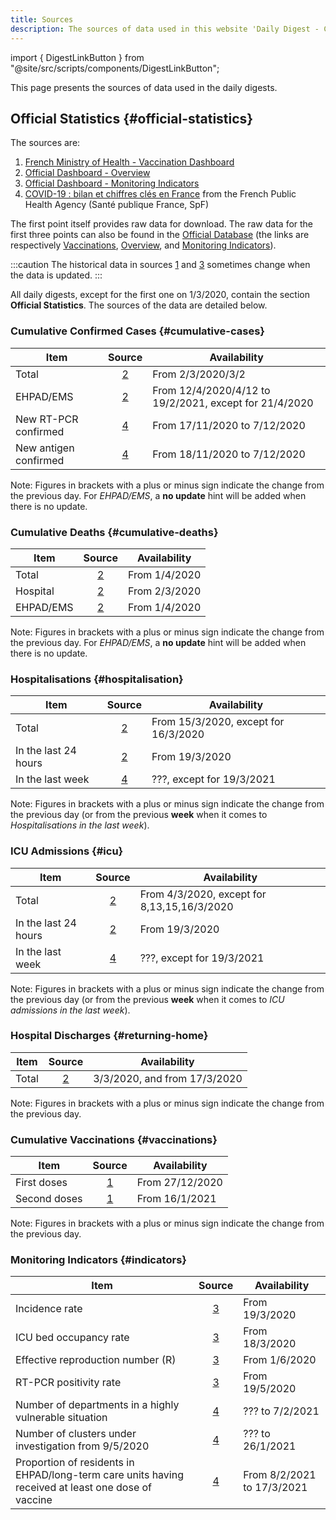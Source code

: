 ```yaml
---
title: Sources
description: The sources of data used in this website 'Daily Digest - COVID-19 IN FRANCE'
---
```


import { DigestLinkButton } from "@site/src/scripts/components/DigestLinkButton";

This page presents the sources of data used in the daily digests.

## Official Statistics {#official-statistics}

The sources are:

1. [French Ministry of Health - Vaccination Dashboard][vac]
2. [Official Dashboard - Overview][vue]
3. [Official Dashboard - Monitoring Indicators][indic]
4. [COVID-19 : bilan et chiffres clés en France][spf] from the French Public Health Agency (Santé publique France, SpF)

The first point itself provides raw data for download. The raw data for the first three points can also be found in the [Official Database][ofcl] (the links are respectively [Vaccinations][ofcl_vac], [Overview][ofcl_vue], and [Monitoring Indicators][ofcl_indic]).

[vac]: https://solidarites-sante.gouv.fr/grands-dossiers/vaccin-covid-19/article/le-tableau-de-bord-de-la-vaccination "French Ministry of Health - Vaccination Dashboard"
[vue]: https://dashboard.covid19.data.gouv.fr/vue-d-ensemble "Official Dashboard - Overview"
[indic]: https://dashboard.covid19.data.gouv.fr/suivi-indicateurs "Official Dashboard - Monitoring Indicators"
[spf]: https://www.santepubliquefrance.fr/dossiers/coronavirus-covid-19/coronavirus-chiffres-cles-et-evolution-de-la-covid-19-en-france-et-dans-le-monde "French Public Health Agency (Santé publique France, SpF)"
[ofcl]: https://www.data.gouv.fr/fr/pages/donnees-coronavirus "Official Database"
[ofcl_vac]: https://www.data.gouv.fr/fr/datasets/donnees-relatives-aux-personnes-vaccinees-contre-la-covid-19-1/ "Official Database - Vaccinations"
[ofcl_vue]: https://www.data.gouv.fr/en/datasets/donnees-relatives-a-lepidemie-de-covid-19-en-france-vue-densemble/ "Official Database - Overview"
[ofcl_indic]: https://www.data.gouv.fr/fr/datasets/indicateurs-de-suivi-de-lepidemie-de-covid-19/ "Official Database - Monitoring Indicators"

:::caution
The historical data in sources [1][vac] and [3][indic] sometimes change when the data is updated.
:::

All daily digests, except for the first one on 1/3/2020, contain the section **Official Statistics**. The sources of the data are detailed below.

### Cumulative Confirmed Cases {#cumulative-cases}

| Item                  |  Source  | Availability                                           |
| --------------------- | :------: | ------------------------------------------------------ |
| Total                 | [2][vue] | From 2/3/2020/3/2                                      |
| EHPAD/EMS             | [2][vue] | From 12/4/2020/4/12 to 19/2/2021, except for 21/4/2020 |
| New RT-PCR confirmed  | [4][spf] | From 17/11/2020 to 7/12/2020                           |
| New antigen confirmed | [4][spf] | From 18/11/2020 to 7/12/2020                           |

Note: Figures in brackets with a plus or minus sign indicate the change from the previous day. For _EHPAD/EMS_, a **no update** hint will be added when there is no update.

### Cumulative Deaths {#cumulative-deaths}

| Item      |  Source  | Availability  |
| --------- | :------: | ------------- |
| Total     | [2][vue] | From 1/4/2020 |
| Hospital  | [2][vue] | From 2/3/2020 |
| EHPAD/EMS | [2][vue] | From 1/4/2020 |

Note: Figures in brackets with a plus or minus sign indicate the change from the previous day. For _EHPAD/EMS_, a **no update** hint will be added when there is no update.

### Hospitalisations {#hospitalisation}

| Item                 |  Source  | Availability                         |
| -------------------- | :------: | ------------------------------------ |
| Total                | [2][vue] | From 15/3/2020, except for 16/3/2020 |
| In the last 24 hours | [2][vue] | From 19/3/2020                       |
| In the last week     | [4][spf] | ???, except for 19/3/2021            |

Note: Figures in brackets with a plus or minus sign indicate the change from the previous day (or from the previous **week** when it comes to _Hospitalisations in the last week_).

### ICU Admissions {#icu}

| Item                 |  Source  | Availability                                |
| -------------------- | :------: | ------------------------------------------- |
| Total                | [2][vue] | From 4/3/2020, except for 8,13,15,16/3/2020 |
| In the last 24 hours | [2][vue] | From 19/3/2020                              |
| In the last week     | [4][spf] | ???, except for 19/3/2021                   |

Note: Figures in brackets with a plus or minus sign indicate the change from the previous day (or from the previous **week** when it comes to _ICU admissions in the last week_).

### Hospital Discharges {#returning-home}

| Item  |  Source  | Availability                 |
| ----- | :------: | ---------------------------- |
| Total | [2][vue] | 3/3/2020, and from 17/3/2020 |

Note: Figures in brackets with a plus or minus sign indicate the change from the previous day.

### Cumulative Vaccinations {#vaccinations}

| Item         |  Source  | Availability    |
| ------------ | :------: | --------------- |
| First doses  | [1][vac] | From 27/12/2020 |
| Second doses | [1][vac] | From 16/1/2021  |

Note: Figures in brackets with a plus or minus sign indicate the change from the previous day.

### Monitoring Indicators {#indicators}

| Item                                                                                               |   Source   | Availability               |
| -------------------------------------------------------------------------------------------------- | :--------: | -------------------------- |
| Incidence rate                                                                                     | [3][indic] | From 19/3/2020             |
| ICU bed occupancy rate                                                                             | [3][indic] | From 18/3/2020             |
| Effective reproduction number (R)                                                                  | [3][indic] | From 1/6/2020              |
| RT-PCR positivity rate                                                                             | [3][indic] | From 19/5/2020             |
| Number of departments in a highly vulnerable situation                                             |  [4][spf]  | ??? to 7/2/2021            |
| Number of clusters under investigation from 9/5/2020                                               |  [4][spf]  | ??? to 26/1/2021           |
| Proportion of residents in EHPAD/long-term care units having received at least one dose of vaccine |  [4][spf]  | From 8/2/2021 to 17/3/2021 |

<br />
<div className="flex-center--wrap">
  <DigestLinkButton linkType="latest" isButtonOutline={true} buttonText="Back to the latest digest" />
  <DigestLinkButton linkType="random" isButtonOutline={false} buttonText="Read a random digest" />
</div>
